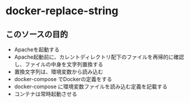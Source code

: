 # docker-replace-string

## このソースの目的
- Apacheを起動する
- Apache起動前に、カレントディレクトリ配下のファイルを再帰的に確認し、ファイルの中身を文字列置換する
- 置換文字列は、環境変数から読み込む
- docker-compose でDockerの定義をする
- docker-compose に環境変数ファイルを読み込む定義を記載する
- コンテナは常時起動させる